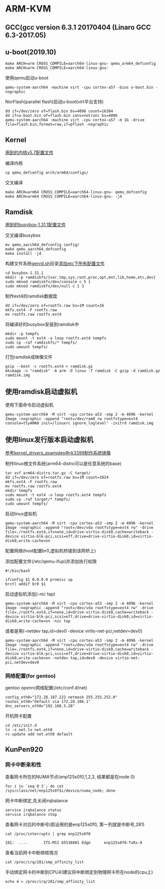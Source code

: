 # ARM-KVM

## GCC(gcc version 6.3.1 20170404 (Linaro GCC 6.3-2017.05)

## u-boot(2019.10)

	make ARCH=arm CROSS_COMPILE=aarch64-linux-gnu- qemu_arm64_defconfig
	make ARCH=arm CROSS_COMPILE=aarch64-linux-gnu-

使用qemu启动u-boot

	qemu-system-aarch64 -machine virt -cpu cortex-a57 -bios u-boot.bin -nographic

NorFlash(parallel flash)启动u-boot(virt平台支持)

	dd if=/dev/zero of=flash.bin bs=4096 count=16384
	dd if=u-boot.bin of=flash.bin conv=notrunc bs=4096
	qemu-system-aarch64 -machine virt -cpu cortex-a57 -m 1G -drive file=flash.bin,format=raw,if=pflash -nographic

## Kernel

[用到的内核v5.7配置文件](qemu_defconfig)

编译内核

	cp qemu_defconfig arch/arm64/configs/

交叉编译

	make ARCH=arm64 CROSS_COMPILE=aarch64-linux-gnu- qemu_defconfig
	make ARCH=arm64 CROSS_COMPILE=aarch64-linux-gnu- -j4

## Ramdisk

[用到的busybox-1.31.1配置文件](qemu_aarch64_defconfig)

交叉编译busybox

	mv qemu_aarch64_defconfig config/
	make qemu_aarch64_defconfig
	make install -j4

构建文件系统[genrd.sh](genrd.sh)目录[添加etc下所有配置文件](etc)

	cd busybox-1.31.1
	mkdir -p ramdiskfs/{var,tmp,sys,root,proc,opt,mnt,lib,home,etc,dev}
	sudo mknod ramdiskfs/dev/console c 5 1
	sudo mknod ramdiskfs/dev/null c 1 3

制作ext4的ramdisk数据盘

	dd if=/dev/zero of=rootfs.raw bs=1M count=16
	mkfs.ext4 -F rootfs.raw
	mv rootfs.raw rootfs.ext4

将编译好的busybox安装到ramdisk中

	mkdir -p tempfs
	sudo mount -t ext4 -o loop rootfs.ext4 tempfs
	sudo cp -raf ramdiskfs/* tempfs/
	sudo umount tempfs/

打包ramdisk成映像文件

	gzip --best -c rootfs.ext4 > ramdisk.gz
	mkimage -n "ramdisk" -A arm -O linux -T ramdisk -C gzip -d ramdisk.gz ramdisk.img

## 使用ramdisk启动虚拟机

使用下面命令启动虚拟机

	qemu-system-aarch64 -M virt -cpu cortex-a53 -smp 2 -m 4096 -kernel Image -nographic -append "root=/dev/ram0 rw rootfstype=ext4 console=ttyAMA0 init=/linuxrc ignore_loglevel" -initrd ramdisk.img

## 使用linux发行版本启动虚拟机

[参考kernel_drivers_examples中rk3399制作系统镜像](https://github.com/54shady/kernel_drivers_examples/tree/Firefly_RK3399)

制作linux根文件系统(arm64-distro可以是任意系统的base)

	tar xvf arm64-distro.tar.gz -C target/
	dd if=/dev/zero of=rootfs.raw bs=1M count=1024
	mkfs.ext4 -F rootfs.raw
	mv rootfs.raw rootfs.ext4
	mkdir tempfs
	sudo mount -t ext4 -o loop rootfs.ext4 tempfs
	sudo cp -raf target/* tempfs/
	sudo umount tempfs/

启动linux虚拟机

	qemu-system-aarch64 -M virt -cpu cortex-a53 -smp 2 -m 4096 -kernel Image -nographic -append "root=/dev/vda rootfstype=ext4 rw" -drive file=./rootfs.ext4,if=none,id=drive-virtio-disk0,cache=writeback -device virtio-blk-pci,scsi=off,drive=drive-virtio-disk0,id=virtio-disk0,write-cache=on

配置网络(host配置br0,虚拟机桥接到该网桥上)

添加配置文件(/etc/qemu-ifup)并添加执行权限

	#!/bin/bash

	ifconfig $1 0.0.0.0 promisc up
	brctl addif br0 $1

启动虚拟机添加(-nic tap)

	qemu-system-aarch64 -M virt -cpu cortex-a53 -smp 2 -m 4096 -kernel Image -nographic -append "root=/dev/vda rootfstype=ext4 rw" -drive file=./rootfs.ext4,if=none,id=drive-virtio-disk0,cache=writeback -device virtio-blk-pci,scsi=off,drive=drive-virtio-disk0,id=virtio-disk0,write-cache=on -nic tap

或者是用(-netdev tap,id=dev0 -device virtio-net-pci,netdev=dev0)

	qemu-system-aarch64 -M virt -cpu cortex-a53 -smp 2 -m 4096 -kernel Image -nographic -append "root=/dev/vda rootfstype=ext4 rw" -drive file=./rootfs.ext4,if=none,id=drive-virtio-disk0,cache=writeback -device virtio-blk-pci,scsi=off,drive=drive-virtio-disk0,id=virtio-disk0,write-cache=on -netdev tap,id=dev0 -device virtio-net-pci,netdev=dev0

### 网络配置(for gentoo)

gentoo openrc网络配置(/etc/conf.d/net)

	config_eth0="172.28.107.222 netmask 255.255.252.0"
	routes_eth0="default via 172.28.106.1"
	dns_servers_eth0="192.168.5.28"

开机网卡配置

	cd /etc/init.d
	ln -s net.lo net.eth0
	rc-update add net.eth0 default

## KunPen920

### 网卡中断亲和性

查看网卡所在的NUMA节点(enp125s0f0,1,2,3, 结果都是在node 0)

	for i in `seq 0 3`; do cat /sys/class/net/enp125s0f$i/device/numa_node; done

网卡中断绑定,先关闭irqbalance

	service irqbalance status
	service irqbalance stop

查看网卡对应的中断号(假设用的是enp125s0f0, 第一列就是中断号,281)

	cat /proc/interrupts | grep enp125s0f0

	281:  ....       ITS-MSI 65536001 Edge      enp125s0f0-TxRx-0

查看当前网卡中断绑核情况

	cat /proc/irq/281/smp_affinity_list

手动绑定网卡的中断到CPU4(建议将中断绑定到物理网卡所在node的cpu上)

	echo 4 > /proc/irq/281/smp_affinity_list
